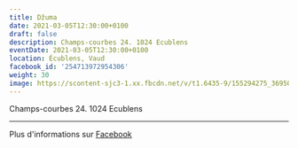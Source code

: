 ```yaml
---
title: Džuma
date: 2021-03-05T12:30:00+0100
draft: false
description: Champs-courbes 24. 1024 Ecublens
eventDate: 2021-03-05T12:30:00+0100
location: Écublens, Vaud
facebook_id: '254713972954306'
weight: 30
image: https://scontent-sjc3-1.xx.fbcdn.net/v/t1.6435-9/155294275_3695079563921169_4909597834044538694_n.jpg?_nc_cat=101&ccb=1-7&_nc_sid=9e60e4&_nc_ohc=j3CX4ZJ-slsQ7kNvwGJaPk3&_nc_oc=AdkF51g39Z_lmrEYrApeeUzfihKEtJ4QJvfRU-Ep35BhZPgnRMSNVnL37shlY39krSQ&_nc_zt=23&_nc_ht=scontent-sjc3-1.xx&edm=ABTKTjYEAAAA&_nc_gid=l78bfNNW_aQDaVrB-k2VZw&oh=00_AfMslP_Bbf3S9xHLqBa9-EkERxSG28-y8a6N7Bw0pVI0eA&oe=68687D5B
---
```


Champs-courbes 24. 1024 Ecublens

---

Plus d'informations sur [Facebook](https://facebook.com/events/254713972954306)